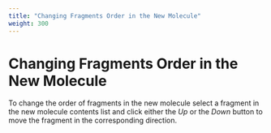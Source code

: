 ```yaml
---
title: "Changing Fragments Order in the New Molecule"
weight: 300
---
```



# Changing Fragments Order in the New Molecule

To change the order of fragments in the new molecule select a fragment in the new molecule contents list and click either the _Up_ or the _Down_ button to move the fragment in the corresponding direction.
